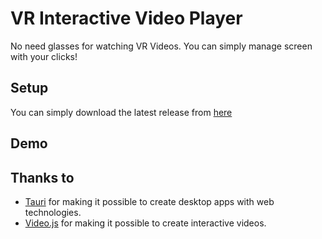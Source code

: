 # VR Interactive Video Player

No need glasses for watching VR Videos. You can simply manage screen with your clicks!

## Setup

You can simply download the latest release from [here](https://github.com/phibersoft/vr-interactive-video-player/releases/latest)

## Demo

## Thanks to

- [Tauri](https://tauri.studio/en/) for making it possible to create desktop apps with web technologies.
- [Video.js](https://videojs.com/) for making it possible to create interactive videos.
